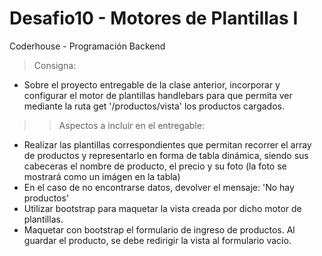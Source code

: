 # Desafio10 - Motores de Plantillas I
Coderhouse - Programación Backend

> Consigna: 
- Sobre el proyecto entregable de la clase anterior, incorporar y configurar el motor de plantillas handlebars para que permita ver mediante la ruta get '/productos/vista' los productos cargados.


>> Aspectos a incluir en el entregable:
- Realizar las plantillas correspondientes que permitan recorrer el array de productos y representarlo en forma de tabla dinámica, siendo sus cabeceras el nombre de producto, el precio y su foto (la foto se mostrará como un imágen en la tabla)
- En el caso de no encontrarse datos, devolver el mensaje: 'No hay productos'
- Utilizar bootstrap para maquetar la vista creada por dicho motor de plantillas.
- Maquetar con bootstrap el formulario de ingreso de productos. Al guardar el producto, se debe redirigir la vista al formulario vacío.

